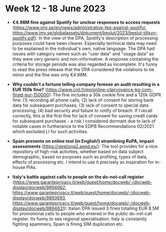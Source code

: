 # Week 12 - 18 June 2023

- **€4.98M fine against Spotify for unclear responses to access requests** (https://www.imy.se/en/news/administrative-fee-against-spotify/, https://www.imy.se/globalassets/dokument/beslut/2023/beslut-tillsyn-spotify.pdf): In the view of the DPA, Spotify's description of processing purposes could have been clearer. Especially technical data may need to be explained in the individual's own, native language. The DPA had issues with category names such as "user data" and "usage data" as they were very generic and non-informative. A response containing the criteria for storage periods was also regarded as incomplete. It's funny to read the press release that the DPA considered the violations to be minor and the fine was only €4.98M.

- **Why couldn't a fortune telling company foresee an audit resulting in a EUR 150k fine?** (https://www.cnil.fr/en/online-clairvoyance-kg-com-fined-eur-150000): The fine includes a 30k cookie fine and a 120k GDPR fine: (1) recording all phone calls; (2) lack of consent for storing bank data for subsequent purchases; (3) lack of consent to special data processing; (4) bad security and failure to notify of breach. If I recall correctly, this is the first fine for lack of consent for saving credit cards for subsequent purchases - a risk I considered dormant due to lack of notable cases in furtherance to the EDPB Recommendations 02/2021 which excluded LI for such activities. 

- **Spain presents on online tool (in English!) stramlining RoPA, impact assessments** (https://gestiona2.aepd.es/): The tool provides for a nice repository of high-risk activities, whether based on data subject demographic, based on purposes such as profiling, types of data, effects of processing etc. I intend to use it precisely as inspiration for in-house PIAs.

- **Italy's battle against calls to people on the do-not-call register** (https://www.garanteprivacy.it/web/guest/home/docweb/-/docweb-display/docweb/9894662, https://www.garanteprivacy.it/web/guest/home/docweb/-/docweb-display/docweb/9893693, https://www.garanteprivacy.it/web/guest/home/docweb/-/docweb-display/docweb/9894631): Italian DPA issued 3 fines totalling EUR 8.5M for promotional calls to people who entered in the public do-not-call register. Its funny to see regional specialisation: Italy is constantly fighting spammers, Spain is fining SIM duplication etc.
